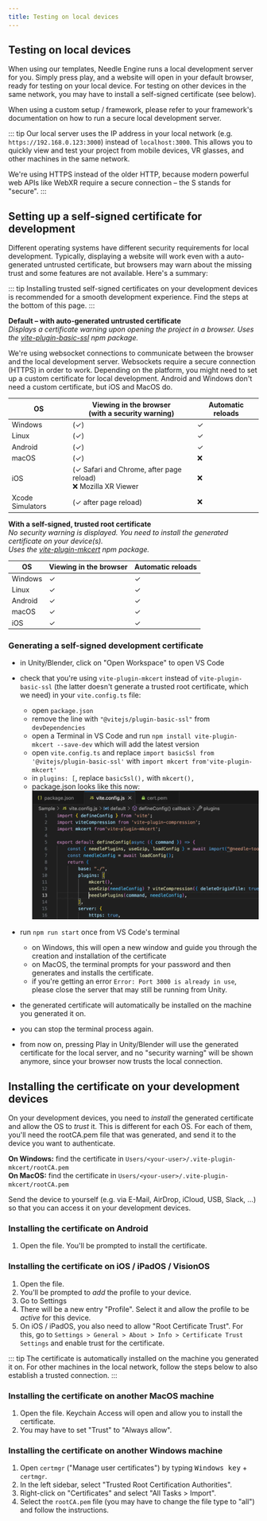 ```yaml
---
title: Testing on local devices
---
```


## Testing on local devices

When using our templates, Needle Engine runs a local development server for you. Simply press play, and a website will open in your default browser, ready for testing on your local device. For testing on other devices in the same network, you may have to install a self-signed certificate (see below).

When using a custom setup / framework, please refer to your framework's documentation on how to run a secure local development server.  

::: tip
Our local server uses the IP address in your local network (e.g. `https://192.168.0.123:3000`) instead of `localhost:3000`.  This allows you to quickly view and test your project from mobile devices, VR glasses, and other machines in the same network.   

We're using HTTPS instead of the older HTTP, because modern powerful web APIs like WebXR require a secure connection – the S stands for "secure".
:::

## Setting up a self-signed certificate for development

Different operating systems have different security requirements for local development. Typically, displaying a website will work even with a auto-generated untrusted certificate, but browsers may warn about the missing trust and some features are not available. Here's a summary:

::: tip
Installing trusted self-signed certificates on your development devices is recommended for a smooth development experience. Find the steps at the bottom of this page.
:::

**Default – with auto-generated untrusted certificate**  
_Displays a certificate warning upon opening the project in a browser._
_Uses the [vite-plugin-basic-ssl](https://github.com/vitejs/vite-plugin-basic-ssl) npm package._

We're using websocket connections to communicate between the browser and the local development server. Websockets require a secure connection (HTTPS) in order to work. Depending on the platform, you might need to set up a custom certificate for local development. Android and Windows don't need a custom certificate, but iOS and MacOS do.

| OS | Viewing in the browser<br/>(with a security warning) | Automatic reloads |
| --- | --- | --- |
| Windows | (✓) | ✓ |
| Linux | (✓) | ✓ |
| Android | (✓) | ✓ |
| macOS | (✓) | ❌ |
| iOS | (✓ Safari and Chrome, after page reload)<br/>❌ Mozilla XR Viewer | ❌ |
| Xcode Simulators | (✓ after page reload) | ❌ |

**With a self-signed, trusted root certificate**  
_No security warning is displayed. You need to install the generated certificate on your device(s)._  
_Uses the [vite-plugin-mkcert](https://github.com/liuweiGL/vite-plugin-mkcert) npm package._


| OS | Viewing in the browser | Automatic reloads |
| --- | --- | --- |
| Windows | ✓ | ✓ |
| Linux | ✓ | ✓ |
| Android | ✓ | ✓ |
| macOS | ✓ | ✓ |
| iOS | ✓ | ✓ |

### Generating a self-signed development certificate

- in Unity/Blender, click on "Open Workspace" to open VS Code  

- check that you're using `vite-plugin-mkcert` instead of `vite-plugin-basic-ssl` (the latter doesn't generate a trusted root certificate, which we need) in your `vite.config.ts` file:
  - open `package.json`
  - remove the line with `"@vitejs/plugin-basic-ssl"` from `devDependencies`
  - open a Terminal in VS Code and run `npm install vite-plugin-mkcert --save-dev` which will add the latest version
  - open `vite.config.ts` and replace `import basicSsl from '@vitejs/plugin-basic-ssl'` with `import mkcert from'vite-plugin-mkcert'`
  - in `plugins: [`, replace `basicSsl(),` with `mkcert(),`
  - package.json looks like this now: 
  ![](/testing/switch-to-mkcert.webp)
- run `npm run start` once from VS Code's terminal
  - on Windows, this will open a new window and guide you through the creation and installation of the certificate
  - on MacOS, the terminal prompts for your password and then generates and installs the certificate.
  - if you're getting an error `Error: Port 3000 is already in use`, please close the server that may still be running from Unity.
- the generated certificate will automatically be installed on the machine you generated it on.
- you can stop the terminal process again.
- from now on, pressing Play in Unity/Blender will use the generated certificate for the local server, and no "security warning" will be shown anymore, since your browser now trusts the local connection.

## Installing the certificate on your development devices

On your development devices, you need to _install_ the generated certificate and allow the OS to _trust_ it. This is different for each OS. For each of them, you'll need the rootCA.pem file that was generated, and send it to the device you want to authenticate.

**On Windows:** find the certificate in `Users/<your-user>/.vite-plugin-mkcert/rootCA.pem`  
**On MacOS:** find the certificate in `Users/<your-user>/.vite-plugin-mkcert/rootCA.pem`  

Send the device to yourself (e.g. via E-Mail, AirDrop, iCloud, USB, Slack, ...) so that you can access it on your development devices.

### Installing the certificate on Android

1. Open the file. You'll be prompted to install the certificate.

### Installing the certificate on iOS / iPadOS / VisionOS
1. Open the file.
2. You'll be prompted to _add_ the profile to your device.
3. Go to Settings
4. There will be a new entry "Profile". Select it and allow the profile to be _active_ for this device.
5. On iOS / iPadOS, you also need to allow "Root Certificate Trust". For this, go to `Settings > General > About > Info > Certificate Trust Settings` and enable trust for the certificate.

::: tip
The certificate is automatically installed on the machine you generated it on. For other machines in the local network, follow the steps below to also establish a trusted connection.
:::

### Installing the certificate on another MacOS machine
1. Open the file. Keychain Access will open and allow you to install the certificate. 
2. You may have to set "Trust" to "Always allow".

### Installing the certificate on another Windows machine
1. Open `certmgr` ("Manage user certificates") by typing <kbd>Windows key</kbd> + `certmgr`.
2. In the left sidebar, select "Trusted Root Certification Authorities".
3. Right-click on "Certificates" and select "All Tasks > Import".
4. Select the `rootCA.pem` file (you may have to change the file type to "all") and follow the instructions.